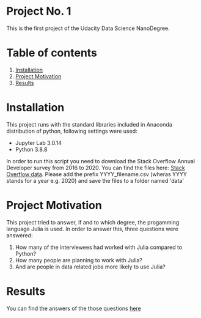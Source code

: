 # Project No. 1

This is the first project of the Udacity Data Science NanoDegree.

# Table of contents
1. [Installation](#installation)
2. [Project Motivation](#motivation)
3. [Results](#results)

# Installation <a name="installation"></a>

This project runs with the standard libraries included in Anaconda distribution of python, following settings were used:
- Jupyter Lab 3.0.14
- Python 3.8.8

In order to run this script you need to download the Stack Overflow Annual Developer survey from 2016 to 2020. You can find the files here: [Stack Overflow data](https://insights.stackoverflow.com/survey).
Please add the prefix YYYY_filename.csv (wheras YYYY stands for a year e.g. 2020) and save the files to a folder named 'data'

# Project Motivation <a name="motivation"></a>

This project tried to answer, if and to which degree, the progamming language Julia is used. In order to answer this, three questions were answered:

1) How many of the interviewees had worked with Julia compared to Python?
2) How many people are planning to work with Julia?
3) And are people in data related jobs more likely to use Julia?

# Results <a name="results"></a>

You can find the answers of the those questions [here](https://thomas-pietras.medium.com/is-julia-the-snake-charmer-4cf1ae89128)
